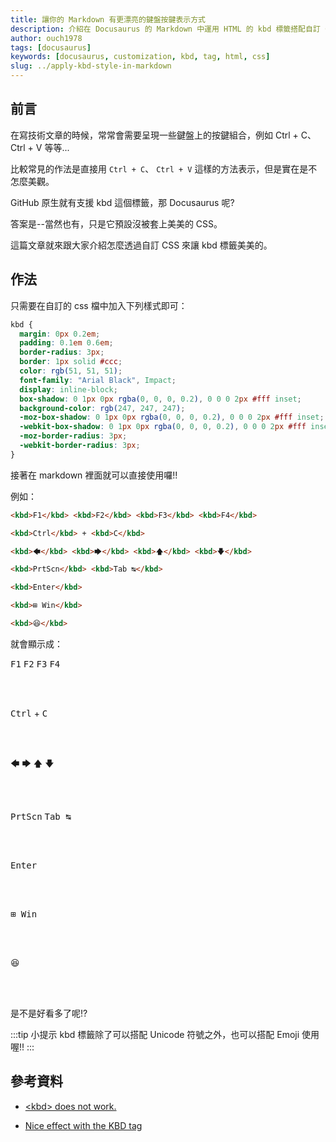 ```yaml
---
title: 讓你的 Markdown 有更漂亮的鍵盤按鍵表示方式
description: 介紹在 Docusaurus 的 Markdown 中運用 HTML 的 kbd 標籤搭配自訂 CSS 樣式來呈現鍵盤按鍵的方法。
author: ouch1978
tags: [docusaurus]
keywords: [docusaurus, customization, kbd, tag, html, css]
slug: ../apply-kbd-style-in-markdown
---
```


## 前言

在寫技術文章的時候，常常會需要呈現一些鍵盤上的按鍵組合，例如 Ctrl + C、 Ctrl + V 等等...

比較常見的作法是直接用 `Ctrl + C`、 `Ctrl + V` 這樣的方法表示，但是實在是不怎麼美觀。

GitHub 原生就有支援 kbd 這個標籤，那 Docusaurus 呢?

答案是--當然也有，只是它預設沒被套上美美的 CSS。

這篇文章就來跟大家介紹怎麼透過自訂 CSS 來讓 kbd 標籤美美的。

## 作法

只需要在自訂的 css 檔中加入下列樣式即可：

```css title=src/css/custom.css
kbd {
  margin: 0px 0.2em;
  padding: 0.1em 0.6em;
  border-radius: 3px;
  border: 1px solid #ccc;
  color: rgb(51, 51, 51);
  font-family: "Arial Black", Impact;
  display: inline-block;
  box-shadow: 0 1px 0px rgba(0, 0, 0, 0.2), 0 0 0 2px #fff inset;
  background-color: rgb(247, 247, 247);
  -moz-box-shadow: 0 1px 0px rgba(0, 0, 0, 0.2), 0 0 0 2px #fff inset;
  -webkit-box-shadow: 0 1px 0px rgba(0, 0, 0, 0.2), 0 0 0 2px #fff inset;
  -moz-border-radius: 3px;
  -webkit-border-radius: 3px;
}
```

接著在 markdown 裡面就可以直接使用囉!!

例如：

```markdown
<kbd>F1</kbd> <kbd>F2</kbd> <kbd>F3</kbd> <kbd>F4</kbd>

<kbd>Ctrl</kbd> + <kbd>C</kbd>

<kbd>🡄</kbd> <kbd>🡆</kbd> <kbd>🡅</kbd> <kbd>🡇</kbd>

<kbd>PrtScn</kbd> <kbd>Tab ↹</kbd>

<kbd>Enter</kbd>

<kbd>⊞ Win</kbd>

<kbd>😆</kbd>
```

就會顯示成：

<kbd>F1</kbd> <kbd>F2</kbd> <kbd>F3</kbd> <kbd>F4</kbd>

<br/><br/>

<kbd>Ctrl</kbd> + <kbd>C</kbd>

<br/><br/>

<kbd>🡄</kbd> <kbd>🡆</kbd> <kbd>🡅</kbd> <kbd>🡇</kbd>

<br/><br/>

<kbd>PrtScn</kbd> <kbd>Tab ↹</kbd>

<br/><br/>

<kbd>Enter</kbd>

<br/><br/>

<kbd>⊞ Win</kbd>

<br/><br/>

<kbd>😆</kbd>

<br/><br/>

是不是好看多了呢!?

:::tip 小提示
kbd 標籤除了可以搭配 Unicode 符號之外，也可以搭配 Emoji 使用喔!!
:::

## 參考資料

* [<kbd\> does not work.](https://github.com/facebook/docusaurus/issues/2742 "<kbd\> does not work.")

* [Nice effect with the KBD tag](https://www.rgagnon.com/jsdetails/js-nice-effect-the-KBD-tag.html "Nice effect with the KBD tag")
